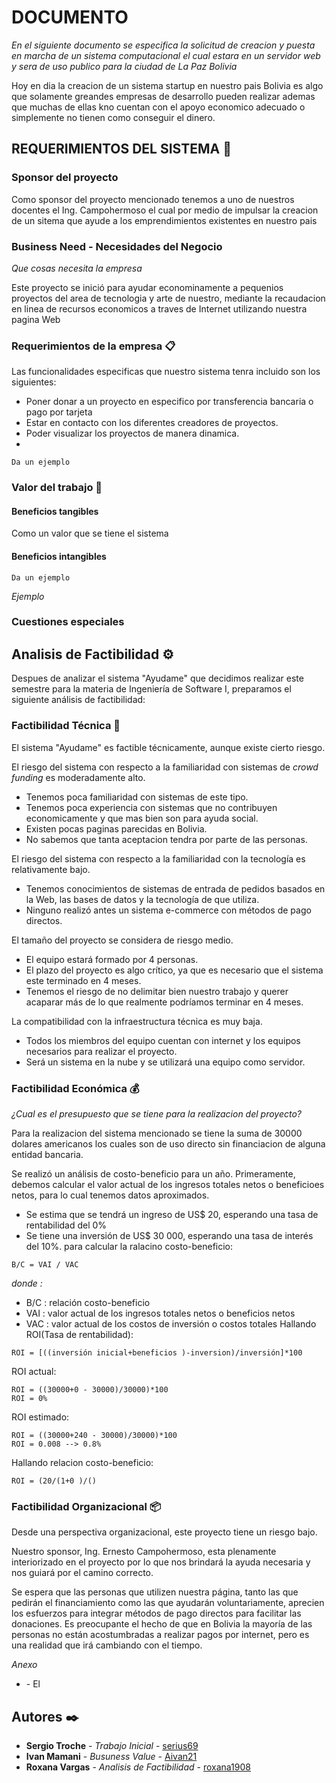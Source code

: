 ﻿# DOCUMENTO

_En el siguiente documento se especifica la solicitud de creacion y puesta en marcha de un sistema computacional el cual estara en un servidor web y sera de uso publico para la ciudad de La Paz Bolivia_

Hoy en dia la creacion de un sistema startup en nuestro pais Bolivia es algo que solamente greandes empresas de desarrollo pueden realizar ademas que muchas de ellas kno cuentan con el apoyo economico adecuado o simplemente no tienen como conseguir el dinero.

## REQUERIMIENTOS DEL SISTEMA 🚀
### Sponsor del proyecto

Como sponsor del proyecto mencionado tenemos a uno de nuestros docentes el Ing. Campohermoso el cual por medio de impulsar la creacion de un sitema que ayude a los emprendimientos existentes en nuestro pais

### Business Need - Necesidades del Negocio

_Que cosas necesita la empresa_

Este proyecto se inició para ayudar econominamente a pequenios proyectos del area de tecnologia y arte de nuestro, mediante la recaudacion en linea de recursos economicos a traves de Internet utilizando nuestra pagina Web

### Requerimientos de la empresa 📋
Las funcionalidades especificas que nuestro sistema tenra incluido son los siguientes:

- Poner donar a un proyecto en especifico por transferencia bancaria o pago por tarjeta
- Estar en contacto con los diferentes creadores de proyectos.
- Poder visualizar los proyectos de manera dinamica.
- 
```
Da un ejemplo
```

### Valor del trabajo 🔧

#### Beneficios tangibles

Como un valor que se tiene el sistema 

#### Beneficios intangibles

```
Da un ejemplo
```

_Ejemplo_
### Cuestiones especiales 

## Analisis de Factibilidad  ⚙️

Despues de analizar el sistema "Ayudame" que decidimos realizar este semestre para la materia de Ingeniería de Software I, preparamos el siguiente análisis de factibilidad:

### Factibilidad Técnica 🔩

El sistema "Ayudame" es factible técnicamente, aunque existe cierto riesgo.

El riesgo del sistema con respecto a la familiaridad con sistemas de *crowd funding* es moderadamente alto.

- Tenemos poca familiaridad con sistemas de este tipo.
- Tenemos poca experiencia con sistemas que no contribuyen economicamente y que mas bien son para ayuda social.
- Existen pocas paginas parecidas en Bolivia.
- No sabemos que tanta aceptacion tendra por parte de las personas.

El riesgo del sistema con respecto a la familiaridad con la tecnología es relativamente bajo.

- Tenemos conocimientos de sistemas de entrada de pedidos basados en la Web, las bases de datos y la tecnología de que utiliza.
- Ninguno realizó antes un sistema e-commerce con métodos de pago directos.

El tamaño del proyecto se considera de riesgo medio.

- El equipo estará formado por 4 personas.
- El plazo del proyecto es algo crítico, ya que es necesario que el sistema este terminado en 4 meses.
- Tenemos el riesgo de no delimitar bien nuestro trabajo y querer acaparar más de lo que realmente podríamos terminar en 4 meses.  

La compatibilidad con la infraestructura técnica es muy baja.

- Todos los miembros del equipo cuentan con internet y los equipos necesarios para realizar el proyecto.
- Será un sistema en la nube y se utilizará una equipo como servidor.

### Factibilidad Económica 💰

_¿Cual es el presupuesto que se tiene para la realizacion del proyecto?_

Para la realizacion del sistema mencionado se tiene la suma de 30000 dolares americanos los cuales son de uso directo sin financiacion de alguna entidad bancaria.

Se realizó un análisis de costo-beneficio para un año.
Primeramente, debemos calcular el valor actual de los ingresos totales netos o beneficioes netos, para lo cual tenemos datos aproximados.
* Se estima que se tendrá un ingreso de US$ 20, esperando una tasa de rentabilidad del 0%
* Se tiene una inversión de US$ 30 000, esperando una tasa de interés del 10%.
para calcular la ralacino costo-beneficio:

```
B/C = VAI / VAC
```

_donde :_
* B/C : relación costo-beneficio
* VAI : valor actual de los ingresos totales netos o beneficios netos
* VAC : valor actual de los costos de inversión o costos totales
Hallando ROI(Tasa de rentabilidad):
```
ROI = [((inversión inicial+beneficios )-inversion)/inversión]*100
```
ROI actual:
```
ROI = ((30000+0 - 30000)/30000)*100
ROI = 0%
```
ROI estimado:
```
ROI = ((30000+240 - 30000)/30000)*100
ROI = 0.008 --> 0.8%
```
Hallando relacion costo-beneficio:
```
ROI = (20/(1+0 )/()
```

### Factibilidad Organizacional 📦

Desde una perspectiva organizacional, este proyecto tiene un riesgo bajo. 

Nuestro sponsor, Ing. Ernesto Campohermoso, esta plenamente interiorizado en el proyecto por lo que nos brindará la ayuda necesaria y nos guiará por el camino correcto.

Se espera que las personas que utilizen nuestra página, tanto las que pedirán el financiamiento como las que ayudarán voluntariamente, aprecien los esfuerzos para integrar métodos de pago directos para facilitar las donaciones. Es preocupante el hecho de que en Bolivia la mayoría de las personas no están acostumbradas a realizar pagos por internet, pero es una realidad que irá cambiando con el tiempo. 

_Anexo_

* [](http:) - El 



## Autores ✒️

* **Sergio Troche** - *Trabajo Inicial* - [serius69](https://github.com/Serius69)
* **Ivan Mamani** - *Busuness Value* - [Aivan21](https://github.com/Aivan21)
* **Roxana Vargas** - *Analisis de Factibilidad* - [roxana1908](https://github.com/roxana1908)
